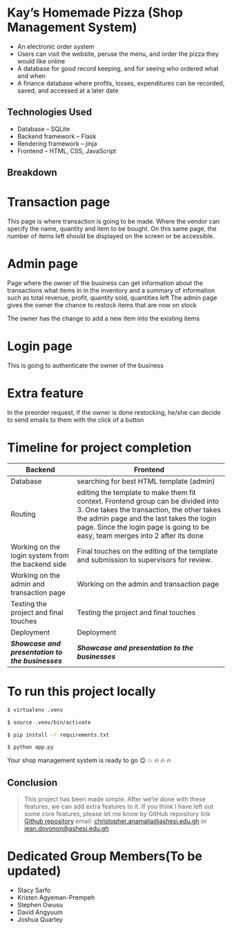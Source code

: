 # Kay’s Homemade Pizza (Shop Management System)  


* An electronic order system
* Users can visit the website, peruse the menu, and order the pizza they would like online
* A database for good record keeping, and for seeing who ordered what and when
* A finance database where profits, losses, expenditures can be recorded, saved, and accessed at a later date


## Technologies Used
* Database – SQLite 
* Backend framework – Flask 
* Rendering framework – jinja
* Frontend – HTML, CSS, JavaScript 

## Breakdown
# Transaction page
 This page is where transaction is going to be made. Where the vendor can specify the name, quantity and item to be bought. 
On this same page, the number of items left should be displayed on the screen or be accessible. 


# Admin page
Page where the owner of the business can get information about the transactions what items in in the inventory and a summary of information such as total revenue, profit, quantity sold, quantities left 
The admin page gives the owner the chance to restock items that are now on stock

The owner has the change to add a new item into the existing items

# Login page
This is going to authenticate the owner of the business 


# Extra feature
In the preorder request, if the owner is done restocking, he/she can decide to send emails to them with the click of a button 

# Timeline for project completion 
| Backend | Frontend |
| ------ | ------ |
| Database | searching for best HTML template (admin) |
| Routing | editing the template to make them fit context. Frontend group can be divided into 3. One takes the transaction, the other takes the admin page and the last takes the login page.  Since the login page is going to be easy, team merges into 2 after its done  |
| Working on the login system from the backend side | Final touches on the editing of the template and submission to supervisors for review. |
| Working on the admin and transaction page | Working on the admin and transaction page |
| Testing the project and final touches| Testing the project and final touches|
| Deployment | Deployment |
| ***Showcase and presentation to the businesses*** | ***Showcase and presentation to the businesses*** |
 
# To run this project locally
```sh
$ virtualenv .venv
```

```sh
$ source .venv/bin/activate
```

```sh
$ pip install -r requirements.txt
```

```sh
$ python app.py
```

Your shop management system is ready to go :wink: :collision: :fire: :fire: :fire:

## Conclusion
> This project has been made simple. After we’re done with these features, we can add extra features to it. 
> If you think I have left out some core features, please let me know by 
> GitHub repository link [Github repository][repository]
> email: christopher.anamalia@ashesi.edu.gh or jean.dovonon@ashesi.edu.gh 

# Dedicated Group Members(To be updated)
* Stacy Sarfo
* Kristen Agyeman-Prempeh 
* Stephen Owusu
* David Angyuum
* Joshua Quartey

[repository]: <https://github.com/AshesiDevelopersStudentsClub/SMS.git>

